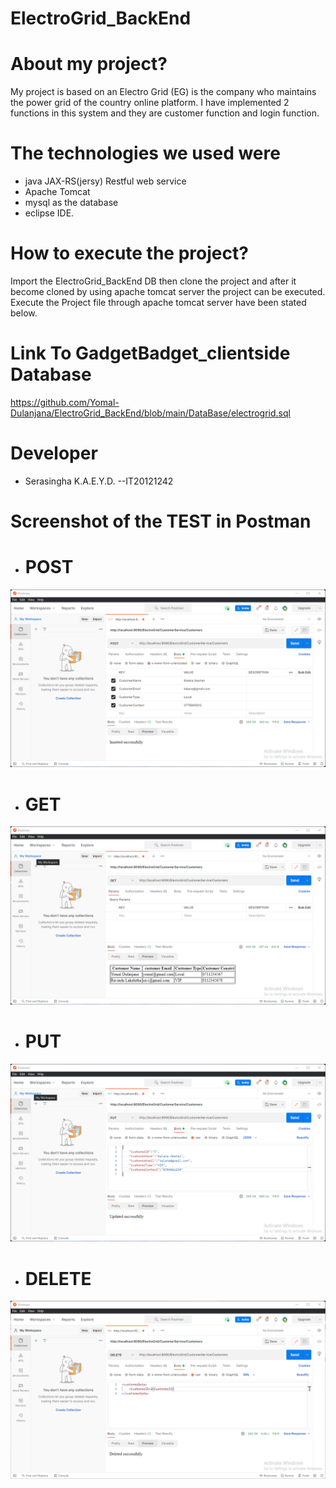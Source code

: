 # ElectroGrid_BackEnd

# About my project?
My project is based on an Electro Grid (EG) is the company who maintains the power grid of the country online platform. I have implemented 2 functions in this system and they are customer function and login function.


#  The technologies we used were
-  java JAX-RS(jersy) Restful web service  
-  Apache  Tomcat  
-  mysql as the database 
-  eclipse IDE.



# How to execute the project?
Import the ElectroGrid_BackEnd DB then clone the project and after it become cloned by using apache tomcat server the project can be executed. Execute the Project file through apache tomcat server have been stated below.


#  Link  To GadgetBadget_clientside Database
https://github.com/Yomal-Dulanjana/ElectroGrid_BackEnd/blob/main/DataBase/electrogrid.sql


#  Developer

-  Serasingha K.A.E.Y.D.          --IT20121242


# Screenshot of the TEST in Postman

- <h1>POST</h1>

![](test/POST.png)

- <h1>GET</h1>

![](test/GET.png)

- <h1>PUT</h1>

![](test/PUT.png)   

- <h1>DELETE</h1>

![](test/DELETE.png)  
